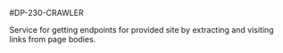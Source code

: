 #DP-230-CRAWLER

Service for getting endpoints for provided site by extracting and visiting links from page bodies.